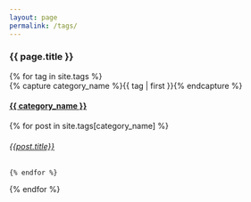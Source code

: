 ```yaml
---
layout: page
permalink: /tags/
---
```



<h3>  {{ page.title }} </h3>

<div id="tags">
{% for tag in site.tags %}
  <div class="tag-box" >
    {% capture category_name %}{{ tag | first }}{% endcapture %}
    <div id="#{{ category_name | slugize }}"></div>
    <h4 class="tag-head"><a href="{{ site.baseurl }}/tags/{{ category_name }}">{{ category_name }}</a></h4>
    <a name="{{ category_name | slugize }}"></a>
     {% for post in site.tags[category_name] %}
    <article class="center">
      <h6 ><a href="{{ site.baseurl }}{{ post.url }}">{{post.title}}</a></h6>
    </article>


    {% endfor %}

  </div>
{% endfor %}
</div>



